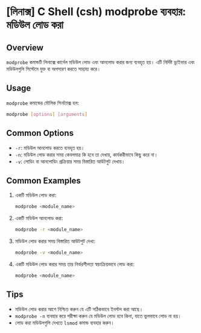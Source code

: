# [লিনাক্স] C Shell (csh) modprobe ব্যবহার: মডিউল লোড করা

## Overview
`modprobe` কমান্ডটি লিনাক্সে কার্নেল মডিউল লোড এবং আনলোড করার জন্য ব্যবহৃত হয়। এটি নির্দিষ্ট ড্রাইভার এবং মডিউলগুলি সিস্টেমে যুক্ত বা অপসারণ করতে সাহায্য করে।

## Usage
`modprobe` কমান্ডের মৌলিক সিনট্যাক্স হল:

```bash
modprobe [options] [arguments]
```

## Common Options
- `-r`: মডিউল আনলোড করতে ব্যবহৃত হয়।
- `-n`: মডিউল লোড করার সময় কেবলমাত্র কি হবে তা দেখায়, কার্যকরীভাবে কিছু করে না।
- `-v`: লোডিং বা আনলোডিং প্রক্রিয়ার সময় বিস্তারিত আউটপুট দেখায়।

## Common Examples
1. একটি মডিউল লোড করা:
   ```bash
   modprobe <module_name>
   ```

2. একটি মডিউল আনলোড করা:
   ```bash
   modprobe -r <module_name>
   ```

3. মডিউল লোড করার সময় বিস্তারিত আউটপুট দেখা:
   ```bash
   modprobe -v <module_name>
   ```

4. একটি মডিউল লোড করার সময় তার নির্ভরশীলতা স্বয়ংক্রিয়ভাবে লোড করা:
   ```bash
   modprobe <module_name>
   ```

## Tips
- মডিউল লোড করার আগে নিশ্চিত করুন যে এটি সঠিকভাবে ইনস্টল করা আছে।
- `modprobe -n` ব্যবহার করে পরীক্ষা করুন যে মডিউল লোড হবে কিনা, যাতে ভুলভাবে লোড না হয়।
- লোড করা মডিউলগুলি দেখতে `lsmod` কমান্ড ব্যবহার করুন।